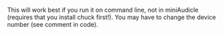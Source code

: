 This will work best if you run it on command line, not in miniAudicle (requires that you install chuck first!). You may have to change the device number (see comment in code).
